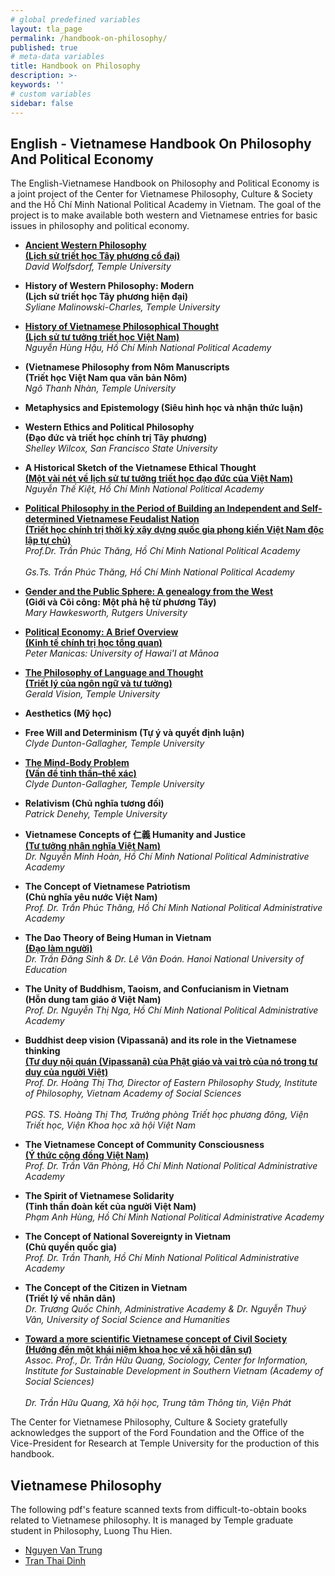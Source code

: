 ```yaml
---
# global predefined variables
layout: tla_page
permalink: /handbook-on-philosophy/
published: true
# meta-data variables
title: Handbook on Philosophy
description: >-
keywords: ''
# custom variables
sidebar: false
---
```

## English - Vietnamese Handbook On Philosophy And Political Economy
The English-Vietnamese Handbook on Philosophy and Political Economy is a joint project of the Center for Vietnamese Philosophy, Culture & Society and the Hồ Chí Minh National Political Academy in Vietnam. The goal of the project is to make available both western and Vietnamese entries for basic issues in philosophy and political economy. 

- **[Ancient Western Philosophy](https://drive.google.com/file/d/1CPBzwSxqkf1BZhb6X5OSy7pXxHk5drhV/view?usp=sharing)**<br> 
**[(Lịch sử triết học Tây phương cổ đại)](https://drive.google.com/file/d/1mgwAwyZtCJPnmoj7gu4K3b1i1uR3mFiU/view?usp=sharing)**<br>
_David Wolfsdorf, Temple University_

- **History of Western Philosophy: Modern**<br>
**(Lịch sử triết học Tây phương hiện đại)**<br>
_Syliane Malinowski-Charles, Temple University_	

- **[History of Vietnamese Philosophical Thought](https://drive.google.com/file/d/1DAtLb6yLWmVJZa8DRdenYPF_pSM35kLD/view?usp=sharing)**<br> 
**[(Lịch sử tư tưởng triết học Việt Nam)](https://drive.google.com/file/d/1fEAyCErIphmW5fklzsh0GZ6T-5nJaxpA/view?usp=sharing)**<br> 
_Nguyễn Hùng Hậu, Hồ Chí Minh National Political Academy_		

- **(Vietnamese Philosophy from Nôm Manuscripts** <br>
**(Triết học Việt Nam qua văn bản Nôm)**<br>
_Ngô Thanh Nhàn, Temple University_		 

- **Metaphysics and Epistemology (Siêu hình học và nhận thức luận)**<br>

- **Western Ethics and Political Philosophy** <br>
**(Đạo đức và triết học chính trị Tây phương)**<br>
_Shelley Wilcox, San Francisco State University_	

- **A Historical Sketch of the Vietnamese Ethical Thought** <br>
**[(Một vài nét về lịch sử tư tưởng triết học đạo đức của Việt Nam)](https://drive.google.com/file/d/1NBLoaiHjuQtQe0-pepTaJAufGeVfhRzS/view?usp=sharing)**<br>
_Nguyễn Thế Kiệt, Hồ Chí Minh National Political Academy_	

- **[Political Philosophy in the Period of Building an Independent and Self-determined Vietnamese Feudalist Nation](https://drive.google.com/file/d/1dmqr2C_WIYXHnltWPNXyXo3QUJxZPgde/view?usp=sharing)**<br>
**[(Triết học chính trị thời kỳ xây dựng quốc gia phong kiến Việt Nam độc lập tự chủ)](https://drive.google.com/file/d/18tS02gN-5V15xhpd0UuFzvgqgBksuSMU/view?usp=sharing)**<br>
_Prof.Dr. Trần Phúc Thăng, Hồ Chí Minh National Political Academy_<br>			
_Gs.Ts. Trần Phúc Thăng, Hồ Chí Minh National Political Academy_

- **[Gender and the Public Sphere: A genealogy from the West](https://drive.google.com/file/d/1T8CcKCXnTLKfbA5mU5fdJJcans02f6Sc/view?usp=sharing)**<br> 
**(Giới và Cõi công: Một phả hệ từ phương Tây)**<br>
_Mary Hawkesworth, Rutgers University_	

- **[Political Economy: A Brief Overview](https://drive.google.com/file/d/1TSwxzrdGhjXZstiz8lhcivR45MQRKs0T/view?usp=sharing)**<br>
**[(Kinh tế chính trị học tổng quan)](https://drive.google.com/file/d/1zVejkwuwSYpORAFjRkJfBfs2lH9uoF1w/view?usp=sharing)**<br>
_Peter Manicas: University of Hawai'I at Mānoa_

- **[The Philosophy of Language and Thought](https://drive.google.com/file/d/1WnNUrl0CHQ2XHHns5Ic-FEsW9sMTRqqh/view?usp=sharing)**<br>
**[(Triết lý của ngôn ngữ và tư tưởng)](https://drive.google.com/file/d/1ZQ_XC-1B6WoSmUo5PSpgGtb7vI9UYWE-/view?usp=sharing)**<br>
_Gerald Vision, Temple University_	

- **Aesthetics (Mỹ học)**<br>

- **Free Will and Determinism (Tự ý và quyết định luận)**<br>
_Clyde Dunton-Gallagher, Temple University_

- **[The Mind-Body Problem](https://drive.google.com/file/d/1LFubqAVMwlR_T-xMnfN4XlyDWL5k4yHX/view?usp=sharing)**<br> 
**[(Vấn đề tinh thần–thể xác)](https://drive.google.com/file/d/1dGiLE4gy5frqKb-hhl8RaH76dt1GXFBS/view?usp=sharing)**<br>
_Clyde Dunton-Gallagher, Temple University_

- **Relativism (Chủ nghĩa tương đối)**<br>
_Patrick Denehy, Temple University_	

- **Vietnamese Concepts of 仁義 Humanity and Justice**<br>
**[(Tư tưởng nhân nghĩa Việt Nam)](https://drive.google.com/file/d/1DIbTm-aIEDSnJ9FkwVq_mXlw52m5iF16/view?usp=sharing)**<br>
_Dr. Nguyễn Minh Hoàn, Hồ Chí Minh National Political Administrative Academy_

- **The Concept of Vietnamese Patriotism**<br> 
**(Chủ nghĩa yêu nước Việt Nam)**<br>
_Prof. Dr. Trần Phúc Thăng, Hồ Chí Minh National Political Administrative Academy_		

- **The Dao Theory of Being Human in Vietnam**<br> 
**[(Đạo làm người)](https://drive.google.com/file/d/1peS8N3dNO5rsp3jFJ4b9dHjrRXxzO76m/view?usp=sharing)**<br>
_Dr. Trần Đăng Sinh & Dr. Lê Văn Đoán. Hanoi National University of Education_		

- **The Unity of Buddhism, Taoism, and Confucianism in Vietnam**<br> 
**(Hỗn dung tam giáo ở Việt Nam)**<br>
_Prof. Dr. Nguyễn Thị Nga, Hồ Chí Minh National Political Administrative Academy_		

- **Buddhist deep vision (Vipassanā) and its role in the Vietnamese thinking**<br>
**[(Tư duy nội quán (Vipassanā) của Phật giáo và vai trò của nó trong tư duy của người Việt)](https://drive.google.com/file/d/1qspKvayy4gJy7GSIa0UyO1i22sHx8eka/view?usp=sharing)**<br>
_Prof. Dr. Hoàng Thị Thơ, Director of Eastern Philosophy Study, Institute of Philosophy, Vietnam Academy of Social Sciences_<br>			
_PGS. TS. Hoàng Thị Thơ, Trưởng phòng Triết học phương đông, Viện Triết học, Viện Khoa học xã hội Việt Nam_

- **The Vietnamese Concept of Community Consciousness**<br> 
**[(Ý thức cộng đồng Việt Nam)](https://drive.google.com/file/d/11j9zCXgAdG0ZyyGzvkW4d3wq7r4tNd5b/view?usp=sharing)**<br>
_Prof. Dr. Trần Văn Phòng, Hồ Chí Minh National Political Administrative Academy_		

- **The Spirit of Vietnamese Solidarity**<br> 
**(Tinh thần đoàn kết của người Việt Nam)**<br>
_Phạm Anh Hùng, Hồ Chí Minh National Political Administrative Academy_	

- **The Concept of National Sovereignty in Vietnam**<br> 
**(Chủ quyền quốc gia)**<br>
_Prof. Dr. Trần Thanh, Hồ Chí Minh National Political Administrative Academy_		

- **The Concept of the Citizen in Vietnam**<br> 
**(Triết lý về nhân dân)**<br>
_Dr. Trương Quốc Chinh, Administrative Academy & Dr. Nguyễn Thuý Vân, University of Social Science and Humanities_		

- **[Toward a more scientific Vietnamese concept of Civil Society](https://drive.google.com/file/d/1WnWLl1YjUmcIzHm3MvRSx3DmbSjrUXXe/view?usp=sharing)**<br> 
**[(Hướng đến một khái niệm khoa học về xã hội dân sự)](https://drive.google.com/file/d/1-Fc7DYZlwGzIbLaKvW2ZuBpDjDTtHMPm/view?usp=sharing)**<br> 
_Assoc. Prof., Dr. Trần Hữu Quang, Sociology, Center for Information, Institute for Sustainable Development in Southern Vietnam (Academy of Social Sciences)_<br>		
_Dr. Trần Hữu Quang, Xã hội học, Trung tâm Thông tin, Viện Phát_ 

The Center for Vietnamese Philosophy, Culture & Society gratefully acknowledges the support of the Ford Foundation and the Office of the Vice-President for Research at Temple University for the production of this handbook.

## Vietnamese Philosophy

The following pdf's feature scanned texts from difficult-to-obtain books related to Vietnamese philosophy. It is managed by Temple graduate student in Philosophy, Luong Thu Hien. 

- [Nguyen Van Trung](https://liberalarts.temple.edu/sites/liberalarts/files/CaTungThanXacbyNguyenVanTrung1.pdf)
- [Tran Thai Dinh](https://liberalarts.temple.edu/sites/liberalarts/files/HoancanhnhungnguoicambutmienNamtruocvasau1963by.pdf)
